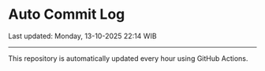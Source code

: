 # Auto Commit Log

Last updated: Monday, 13-10-2025 22:14 WIB

---

This repository is automatically updated every hour using GitHub Actions.

